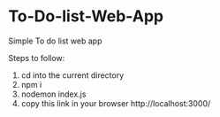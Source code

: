 # To-Do-list-Web-App
Simple To do list web app

Steps to follow:
1. cd into the current directory
2. npm i
3. nodemon index.js
4. copy this link in your browser http://localhost:3000/
